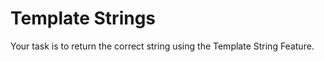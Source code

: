 <h1>Template Strings</h1>

<p>Your task is to return the correct string using the Template String Feature.</p>

